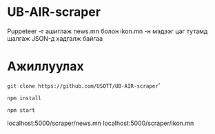 # UB-AIR-scraper
Puppeteer -г ашиглаж news.mn болон ikon.mn -н мэдээг цаг тутамд шалгаж JSON-д хадгалж байгаа

# Ажиллуулах
``` git clone https://github.com/USOTT/UB-AIR-scraper ```'

``` npm install ```

``` npm start ```

localhost:5000/scraper/news.mn
localhost:5000/scraper/ikon.mn

